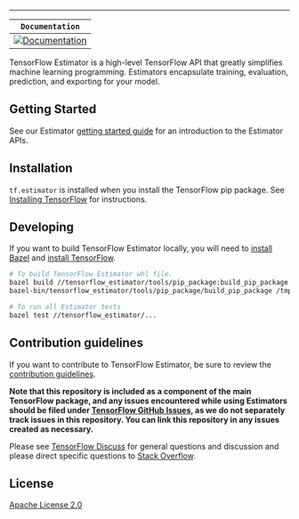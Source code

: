 -----------------
| **`Documentation`** |
|-----------------|
| [![Documentation](https://img.shields.io/badge/api-reference-blue.svg)](https://www.tensorflow.org/api_docs/python/tf/estimator) |

TensorFlow Estimator is a high-level TensorFlow API that greatly simplifies machine learning programming.
Estimators encapsulate training, evaluation, prediction, and exporting for your model.

## Getting Started

See our Estimator [getting started guide](https://www.tensorflow.org/guide/estimator) for an introduction to the Estimator APIs.

## Installation

`tf.estimator` is installed when you install the TensorFlow pip package. See [Installing TensorFlow](https://www.tensorflow.org/get_started/os_setup.html) for instructions.

## Developing

If you want to build TensorFlow Estimator locally, you will need to
[install Bazel](https://docs.bazel.build/versions/master/install.html) and
[install TensorFlow](https://www.tensorflow.org/install/pip).

```sh
# To build TensorFlow Estimator whl file.
bazel build //tensorflow_estimator/tools/pip_package:build_pip_package
bazel-bin/tensorflow_estimator/tools/pip_package/build_pip_package /tmp/estimator_pip

# To run all Estimator tests
bazel test //tensorflow_estimator/...
```

## Contribution guidelines

If you want to contribute to TensorFlow Estimator, be sure to review the [contribution
guidelines](CONTRIBUTING.md).

**Note that this repository is included as a component of the main TensorFlow
package, and any issues encountered while using Estimators should be filed under
[TensorFlow GitHub Issues](https://github.com/tensorflow/tensorflow/issues),
as we do not separately track issues in this repository. You can link this
repository in any issues created as necessary.**

Please see
[TensorFlow Discuss](https://groups.google.com/a/tensorflow.org/forum/#!forum/discuss) for general questions
and discussion and please direct specific questions to
[Stack Overflow](https://stackoverflow.com/questions/tagged/tensorflow).

## License

[Apache License 2.0](LICENSE)
